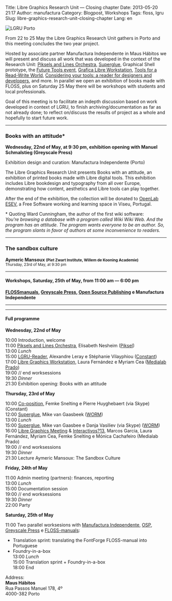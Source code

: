 Title: Libre Graphics Research Unit — Closing chapter
Date: 2013-05-20 21:17
Author: manufactura
Category: Blogpost, Workshops
Tags: floss, lgru
Slug: libre-graphics-research-unit-closing-chapter
Lang: en

![](http://blog.manufacturaindependente.org/wp-content/uploads/2013/05/lgru-porto_11.jpg "LGRU Porto")

From 22 to 25 May the Libre Graphics Research Unit gathers in Porto and
this meeting concludes the two year project.

Hosted by associate partner Manufactura Independente in Maus Hábitos we
will present and discuss all work that was developed in the context of
the Research Unit: [Piksels and Lines
Orchestra](http://lgru.net/archives/5359),
[Superglue](http://lgru.net/archives/5392), Graphical Shell prototype,
the [Future Tools event](http://medialab-prado.es/article/lgm_2013),
[Grafica Libre Workstation](http://lgru.net/archives/5328), [Tools for a
Read-Write
World](http://medialab-prado.es/article/muestra_interactivos13),
[Considering your tools: a reader for designers and
developers](http://lgru.net/archives/5349), and more. In parallel we
open an exhibition of books made with FLOSS, plus on Saturday 25 May
there will be workshops with students and local professionals.

Goal of this meeting is to facilitate an indepth discussion based on
work developed in context of LGRU, to finish archiving/documentation as
far as not already done; to reflect on/discuss the results of project as
a whole and hopefully to start future work.

* * * * *

### Books with an attitude\*

**Wednesday, 22nd of May, at 9:30 pm, exhibition opening with Manuel
Schmalstieg (Greyscale Press)**

Exhibition design and curation: Manufactura Independente (Porto)

The Libre Graphics Research Unit presents Books with an attitude, an
exhibition of printed books made with Libre digital tools. This
exhibition includes Libre bookdesign and typography from all over
Europe, demonstrating how content, aesthetics and Libre tools can play
together.

After the end of the exhibition, the collection will be donated to
[OpenLab ESEV](http://openlab.esev.ipv.pt/), a Free Software working and
learning space in Viseu, Portugal.

\* Quoting Ward Cunningham, the author of the first wiki software:  
*You're browsing a database with a program called Wiki Wiki Web. And
the program has an attitude. The program wants everyone to be an author.
So, the program slants in favor of authors at some inconvenience to
readers.*

* * * * *

### The sandbox culture

**Aymeric Mansoux <small>(Piet Zwart Institute, Willem de Kooning
Academie)</small>**  
<small>Thursday, 23rd of May, at 9:30 pm</small>

* * * * *

#### Workshops, Saturday, 25th of May, from 11:00 am — 6:00 pm

**[FLOSSmanuals](http://flossmanuals.net "FLOSSmanuals"), [Greyscale
Press](http://greyscalepress.com "Greyscale Press"), [Open Source
Publishing](http://ospublish.constantvzw.org "Open Source Publishing") e
Manufactura Independente**

* * * * *

* * * * *

#### Full programme

**Wednesday, 22nd of May**

10:00 Introduction, welcome  
11:00 [Piksels and Lines Orchestra](http://lgru.net/archives/5359),
Elisabeth Nesheim ([Piksel](http://www.piksel.no))  
13:00 *Lunch*  
15:00 [LGRU-Reader](http://lgru.net/archives/5349), Alexandre Leray e
Stéphanie Vilayphiou ([Constant](http://www.constantvzw.org))  
17:00 [Libre Graphics Workstation](http://lgru.net/archives/5328),
Laura Fernández e Myriam Cea ([Medialab
Prado](http://medialab-prado.es))  
19:00 // end worksessions  
19:30 *Dinner*  
21:30 Exhibition opening: Books with an attitude

**Thursday, 23rd of May**

10:00 [Co-position](http://lgru.net/archives/5220), Femke Snelting e
Pierre Huyghebaert (via Skype) (Constant)  
12:00 [Superglue](http://lgru.net/archives/5392), Mike van Gaasbeek
([WORM](http://www.worm.org))  
13:00 *Lunch*  
15:00 [Superglue](http://lgru.net/archives/5392), Mike van Gaasbee e
Danja Vasiliev (via Skype) ([WORM](http://www.worm.org))  
16:00 [Libre Graphics
Meeting](http://medialab-prado.es/article/lgm_2013) &
[Interactivos?13](http://medialab-prado.es/article/muestra_interactivos13),
Marcos Garcia, Laura Fernández, Myriam Cea, Femke Snelting e Mónica
Cachafeiro (Medialab Prado)  
19:00 // end worksessions  
19:30 *Dinner*  
21:30 Lecture Aymeric Mansoux: The Sandbox Culture

**Friday, 24th of May**

11:00 Admin meeting (partners): finances, reporting  
13:00 *Lunch*  
15:00 Documentation session  
19:00 // end worksessions  
19:30 *Dinner*  
22:00 Party

**Saturday, 25th of May**

11:00 Two parallel worksesions with [Manufactura
Independente](http://manufacturaindependente.org),
[OSP](http://osp.constantvzw.org), [Greyscale
Press](http://greyscalepress.com) e
[FLOSS-manuals](http://flossmanuals.net/):  
- Translation sprint: translating the FontForge FLOSS-manual into
Portuguese  
- Foundry-in-a-box  
13:00 *Lunch*  
15:00 Translation sprint + Foundry-in-a-box  
18:00 End

Address:  
**Maus Hábitos**  
Rua Passos Manuel 178, 4º  
4000-382
Porto

